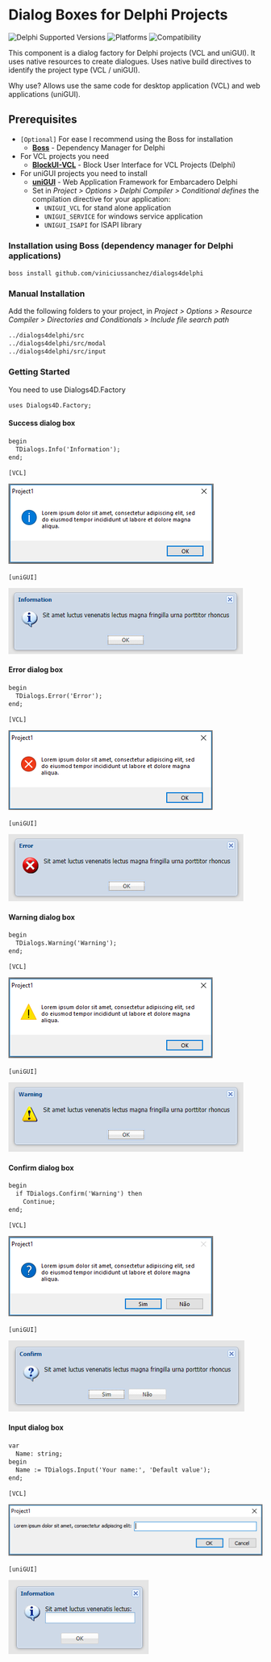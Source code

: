 # Dialog Boxes for Delphi Projects
![Delphi Supported Versions](https://img.shields.io/badge/Delphi%20Supported%20Versions-XE3..10.3%20Rio-blue.svg)
![Platforms](https://img.shields.io/badge/Platforms-Win32%20and%20Win64-red.svg)
![Compatibility](https://img.shields.io/badge/Compatibility-VCL%20and%20uniGUI-brightgreen.svg)

This component is a dialog factory for Delphi projects (VCL and uniGUI). It uses native resources to create dialogues. Uses native build directives to identify the project type (VCL / uniGUI).

Why use? Allows use the same code for desktop application (VCL) and web applications (uniGUI).

## Prerequisites
 * `[Optional]` For ease I recommend using the Boss for installation
   * [**Boss**](https://github.com/HashLoad/boss) - Dependency Manager for Delphi
 * For VCL projects you need
   * [**BlockUI-VCL**](https://github.com/viniciussanchez/blockui-vcl) - Block User Interface for VCL Projects (Delphi)
 * For uniGUI projects you need to install
   * [**uniGUI**](http://www.unigui.com/) - Web Application Framework for Embarcadero Delphi
   * Set in *Project > Options > Delphi Compiler > Conditional defines* the compilation directive for your application:
     * `UNIGUI_VCL` for stand alone application
     * `UNIGUI_SERVICE` for windows service application
     * `UNIGUI_ISAPI` for ISAPI library     
 
### Installation using Boss (dependency manager for Delphi applications)
```
boss install github.com/viniciussanchez/dialogs4delphi
```

### Manual Installation
Add the following folders to your project, in *Project > Options > Resource Compiler > Directories and Conditionals > Include file search path*
```
../dialogs4delphi/src
../dialogs4delphi/src/modal
../dialogs4delphi/src/input
```

### Getting Started
You need to use Dialogs4D.Factory
```
uses Dialogs4D.Factory;
```

#### Success dialog box
```
begin
  TDialogs.Info('Information');
end;
``` 
`[VCL]`

![dialogs4delphi](img/Screenshot_1.png) 

`[uniGUI]`

![dialogs4delphi](img/Screenshot_uniGUI_1.png)

#### Error dialog box
```
begin
  TDialogs.Error('Error');
end;
``` 
`[VCL]`

![dialogs4delphi](img/Screenshot_3.png)

`[uniGUI]`

![dialogs4delphi](img/Screenshot_uniGUI_2.png)

#### Warning dialog box
```
begin
  TDialogs.Warning('Warning');
end;
``` 
`[VCL]`

![dialogs4delphi](img/Screenshot_2.png)

`[uniGUI]`

![dialogs4delphi](img/Screenshot_uniGUI_3.png)

#### Confirm dialog box
```
begin
  if TDialogs.Confirm('Warning') then
    Continue;
end;
``` 
`[VCL]`

![dialogs4delphi](img/Screenshot_4.png)

`[uniGUI]`

![dialogs4delphi](img/Screenshot_uniGUI_4.png)

#### Input dialog box
```
var
  Name: string;
begin
  Name := TDialogs.Input('Your name:', 'Default value');
end;
``` 
`[VCL]`

![dialogs4delphi](img/Screenshot_5.png)

`[uniGUI]`

![dialogs4delphi](img/Screenshot_uniGUI_5.png)
